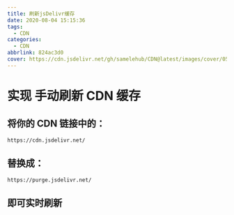 ```yaml
---
title: 刷新jsDelivr缓存
date: 2020-08-04 15:15:36
tags:
  - CDN
categories:
  - CDN
abbrlink: 824ac3d0
cover: https://cdn.jsdelivr.net/gh/samelehub/CDN@latest/images/cover/05.jpg
---
```


# 实现 手动刷新 CDN 缓存

## 将你的 CDN 链接中的：

```
https://cdn.jsdelivr.net/
```

## 替换成：

```
https://purge.jsdelivr.net/
```

## 即可实时刷新

